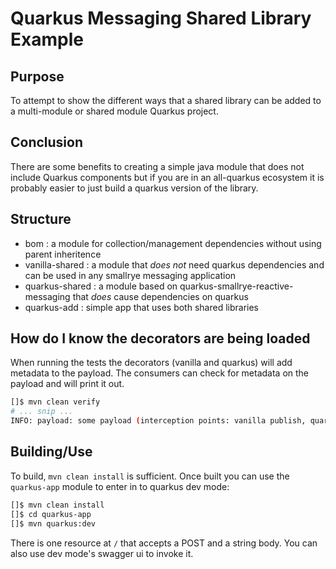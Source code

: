 # Quarkus Messaging Shared Library Example

## Purpose
To attempt to show the different ways that a shared library can be added to a multi-module or
shared module Quarkus project.

## Conclusion
There are some benefits to creating a simple java module that does not include Quarkus components but if you are in an 
all-quarkus ecosystem it is probably easier to just build a quarkus version of the library.

## Structure
- bom : a module for collection/management dependencies without using parent inheritence
- vanilla-shared : a module that _does not_ need quarkus dependencies and can be used in any smallrye messaging application
- quarkus-shared : a module based on quarkus-smallrye-reactive-messaging that _does_ cause dependencies on quarkus
- quarkus-add : simple app that uses both shared libraries

## How do I know the decorators are being loaded
When running the tests the decorators (vanilla and quarkus) will add metadata to the payload. The consumers can check
for metadata on the payload and will print it out.

```bash
[]$ mvn clean verify
# ... snip ...
INFO: payload: some payload (interception points: vanilla publish, quarkus subscribe, quarkus publish, vanilla subscribe)
```

## Building/Use

To build, `mvn clean install` is sufficient. Once built you can use the `quarkus-app` module to enter in to quarkus
dev mode:
```bash
[]$ mvn clean install
[]$ cd quarkus-app
[]$ mvn quarkus:dev
```

There is one resource at `/` that accepts a POST and a string body. You can also use dev mode's swagger ui to invoke it.